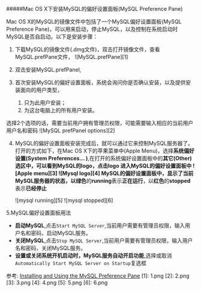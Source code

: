 #####Mac OS X下安装MySQL的偏好设置面板(MySQL Preference Pane)

Mac OS X的MySQL的镜像文件中包括了一个MySQL偏好设置面板(MySQL Preference Pane)，可以用来启动，停止MySQL，以及控制在系统启动时MySQL是否自启动。以下是安装步骤：

1. 下载MySQL的镜像文件(.dmg文件)，双击打开镜像文件，查看MySQL.prefPane文件，
	![MySQL.prefPane][1]
	
2. 双击安装MySQL.prefPanel,

3. 首次安装MySQL的偏好设置面板，系统会询问你是否确认安装，以及提供安装面向的用户类型，
	1. 只为此用户安装；
	2. 为这台电脑上的所有用户安装。

选择2个选项的话，需要当前用户拥有管理员权限，可能需要输入相应的当前用户用户名和密码
![MySQL prefPanel options][2]
	
4. MySQL的偏好设置面板安装完成后，就可以通过它来控制MySQL服务器了。打开的方式如下，在Mac OS X下的苹果菜单中(Apple Menu)，选择**系统偏好设置(System Preferences... )**,在打开的系统偏好设置面板中的**其它(Other)**选区中，可以看到MySQL的logo，点击logo 进入MySQL的偏好设置面板中
	![Apple menu][3]
	![Mysql logo][4]
MySQL的偏好设置面板中，显示了当前MySQL服务器的状态，以**绿色**的**running**表示**正在运行**，以**红色**的**stopped**表示**已经停止**

	![mysql running][5]
	![mysql stopped][6]
	
5.MySQL偏好设置面板用法

+ **启动MySQL**,点击`Start MySQL Server`,当前用户需要有管理员权限，输入用户名和密码，启动MySQL服务。
+ **关闭MySQL**,点击`Stop MySQL Server`,当前用户需要有管理员权限，输入用户名和密码，关闭MySQL服务。
+ **设置或关闭系统开机启动时，MySQL服务自动开启功能**,选择或取消`Automatically Start MySQL Server on Startup`复选框

参考:
[Installing and Using the MySQL Preference Pane](http://dev.mysql.com/doc/refman/5.6/en/macosx-installation-prefpane.html)
[1]: 1.png
[2]: 2.png
[3]: 3.png
[4]: 4.png
[5]: 5.png
[6]: 6.png

